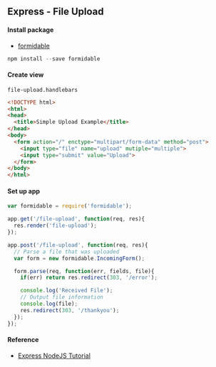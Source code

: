 ## Express - File Upload


#### Install package

- [formidable](https://github.com/felixge/node-formidable)

```js
npm install --save formidable
```

#### Create view

`file-upload.handlebars`

```html
<!DOCTYPE html>
<html>
<head>
  <title>Simple Upload Example</title>
</head>
<body>
  <form action="/" enctype="multipart/form-data" method="post">
    <input type="file" name="upload" mutiple="multiple">
    <input type="submit" value="Upload">
  </form>
</body>
</html>
```

#### Set up app

```js
var formidable = require('formidable');

app.get('/file-upload', function(req, res){
  res.render('file-upload');
});

app.post('/file-upload', function(req, res){
  // Parse a file that was uploaded
  var form = new formidable.IncomingForm();

  form.parse(req, function(err, fields, file){
    if(err) return res.redirect(303, '/error');

    console.log('Received File');
    // Output file information
    console.log(file);
    res.redirect(303, '/thankyou');
  });
});
```

#### Reference

- [Express NodeJS Tutorial](http://www.newthinktank.com/2015/11/express-nodejs-tutorial/)
